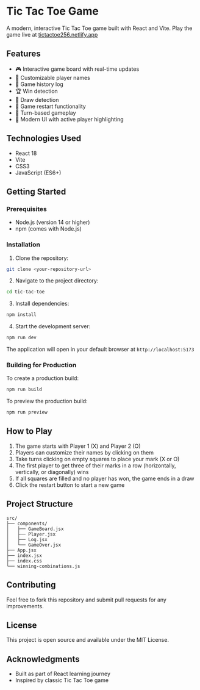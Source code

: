 # Tic Tac Toe Game

A modern, interactive Tic Tac Toe game built with React and Vite. Play the game live at [tictactoe256.netlify.app](https://tictactoe256.netlify.app)

## Features

- 🎮 Interactive game board with real-time updates
- 👥 Customizable player names
- 📝 Game history log
- 🏆 Win detection
- 🤝 Draw detection
- 🔄 Game restart functionality
- 🎯 Turn-based gameplay
- 💫 Modern UI with active player highlighting

## Technologies Used

- React 18
- Vite
- CSS3
- JavaScript (ES6+)

## Getting Started

### Prerequisites

- Node.js (version 14 or higher)
- npm (comes with Node.js)

### Installation

1. Clone the repository:
```bash
git clone <your-repository-url>
```

2. Navigate to the project directory:
```bash
cd tic-tac-toe
```

3. Install dependencies:
```bash
npm install
```

4. Start the development server:
```bash
npm run dev
```

The application will open in your default browser at `http://localhost:5173`

### Building for Production

To create a production build:

```bash
npm run build
```

To preview the production build:

```bash
npm run preview
```

## How to Play

1. The game starts with Player 1 (X) and Player 2 (O)
2. Players can customize their names by clicking on them
3. Take turns clicking on empty squares to place your mark (X or O)
4. The first player to get three of their marks in a row (horizontally, vertically, or diagonally) wins
5. If all squares are filled and no player has won, the game ends in a draw
6. Click the restart button to start a new game

## Project Structure

```
src/
├── components/
│   ├── GameBoard.jsx
│   ├── Player.jsx
│   ├── Log.jsx
│   └── GameOver.jsx
├── App.jsx
├── index.jsx
├── index.css
└── winning-combinations.js
```

## Contributing

Feel free to fork this repository and submit pull requests for any improvements.

## License

This project is open source and available under the MIT License.

## Acknowledgments

- Built as part of React learning journey
- Inspired by classic Tic Tac Toe game
